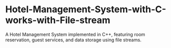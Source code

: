 # Hotel-Management-System-with-C-works-with-File-stream
A Hotel Management System implemented in C++, featuring room reservation, guest services, and data storage using file streams.
